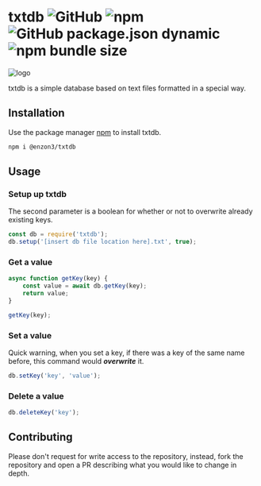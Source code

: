 # txtdb  ![GitHub](https://img.shields.io/github/license/enzon3/txtdb) ![npm](https://img.shields.io/npm/v/@enzon3/txtdb) ![GitHub package.json dynamic](https://img.shields.io/github/package-json/keywords/enzon3/txtdb) ![npm bundle size](https://img.shields.io/bundlephobia/min/@enzon3/txtdb)

![logo](https://res.cloudinary.com/enzon3/image/upload/v1655678333/txtdb_logo_u0eo85.png)

txtdb is a simple database based on text files formatted in a special way.

## Installation

Use the package manager [npm](https://npmjs.com) to install txtdb.
```bash
npm i @enzon3/txtdb
```

## Usage

### Setup up txtdb
The second parameter is a boolean for whether or not to overwrite already existing keys.
```javascript
const db = require('txtdb');
db.setup('[insert db file location here].txt', true);
```

### Get a value
```javascript
async function getKey(key) {
    const value = await db.getKey(key);
    return value;
}

getKey(key);
```

### Set a value
Quick warning, when you set a key, if there was a key of the same name before, this command would ***overwrite*** it.
```javascript
db.setKey('key', 'value');
```

### Delete a value
```javascript
db.deleteKey('key');
```

## Contributing
Please don't request for write access to the repository, instead, fork the repository and open a PR describing what you would like to change in depth.

